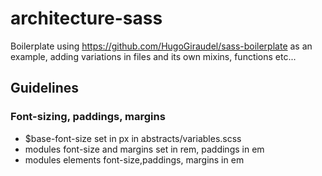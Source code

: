 # architecture-sass

Boilerplate using https://github.com/HugoGiraudel/sass-boilerplate as an example, adding variations in files and its own mixins, functions etc...

## Guidelines

### Font-sizing, paddings, margins

* $base-font-size set in px in abstracts/variables.scss
* modules font-size and margins set in rem, paddings in em
* modules elements font-size,paddings, margins in em
